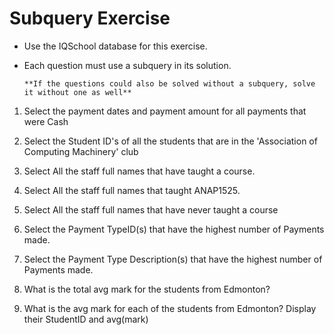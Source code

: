 # Subquery Exercise

- Use the IQSchool database for this exercise. 

- Each question must use a subquery in its solution.
    ```
    **If the questions could also be solved without a subquery, solve it without one as well**
    ```
1. Select the payment dates and payment amount for all payments that were Cash

2. Select the Student ID's of all the students that are in the 'Association of Computing Machinery' club

3. Select All the staff full names that have taught a course.

4. Select All the staff full names that taught ANAP1525.

5. Select All the staff full names that have never taught a course

6. Select the Payment TypeID(s) that have the highest number of Payments made.

7. Select the Payment Type Description(s) that have the highest number of Payments made.

8. What is the total avg mark for the students from Edmonton?

9. What is the avg mark for each of the students from Edmonton? Display their StudentID and avg(mark)
